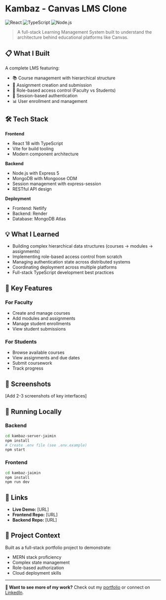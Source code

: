 # Kambaz - Canvas LMS Clone

![React](https://img.shields.io/badge/React-18-blue)
![TypeScript](https://img.shields.io/badge/TypeScript-5-blue)
![Node.js](https://img.shields.io/badge/Node.js-20-green)

> A full-stack Learning Management System built to understand the architecture behind educational platforms like Canvas.

## 📋 What I Built

A complete LMS featuring:
- 📚 Course management with hierarchical structure
- 📝 Assignment creation and submission
- 👥 Role-based access control (Faculty vs Students)
- 🔐 Session-based authentication
- 📊 User enrollment and management

## 🛠️ Tech Stack

**Frontend**
- React 18 with TypeScript
- Vite for build tooling
- Modern component architecture

**Backend**
- Node.js with Express 5
- MongoDB with Mongoose ODM
- Session management with express-session
- RESTful API design

**Deployment**
- Frontend: Netlify
- Backend: Render
- Database: MongoDB Atlas

## 💡 What I Learned

- Building complex hierarchical data structures (courses → modules → assignments)
- Implementing role-based access control from scratch
- Managing authentication state across distributed systems
- Coordinating deployment across multiple platforms
- Full-stack TypeScript development best practices

## 🎯 Key Features

### For Faculty
- Create and manage courses
- Add modules and assignments
- Manage student enrollments
- View student submissions

### For Students
- Browse available courses
- View assignments and due dates
- Submit coursework
- Track progress

## 📸 Screenshots

[Add 2-3 screenshots of key interfaces]

## 🚀 Running Locally

### Backend
```bash
cd kambaz-server-jaimin
npm install
# Create .env file (see .env.example)
npm start
```

### Frontend
```bash
cd kambaz-jaimin
npm install
npm run dev
```

## 🔗 Links

- **Live Demo:** [URL]
- **Frontend Repo:** [URL]
- **Backend Repo:** [URL]

## 📝 Project Context

Built as a full-stack portfolio project to demonstrate:
- MERN stack proficiency
- Complex state management
- Role-based authorization
- Cloud deployment skills

---

**💼 Want to see more of my work?** Check out my [portfolio](link) or connect on [LinkedIn](link).
